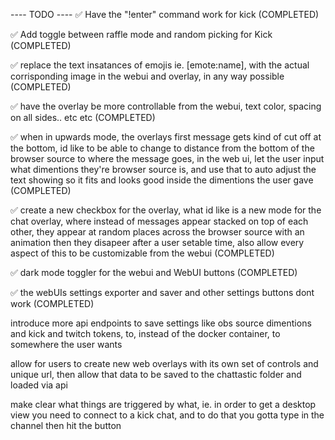 ---- TODO ----
   ✅ Have the "!enter" command work for kick (COMPLETED)

   ✅ Add toggle between raffle mode and random picking for Kick (COMPLETED)

   ✅ replace the text insatances of emojis ie. [emote:name], with the actual corrisponding image in the webui and overlay, in any way possible (COMPLETED)

   ✅ have the overlay be more controllable from the webui, text color, spacing on all sides.. etc etc (COMPLETED)

   ✅ when in upwards mode, the overlays first message gets kind of cut off at the bottom, id like to be able to change to distance from the bottom of the browser source to where the message goes, in the web ui, let the user input what dimentions they're browser source is, and use that to auto adjust the text showing so it fits and looks good inside the dimentions the user gave (COMPLETED)

   ✅ create a new checkbox for the overlay, what id like is a new mode for the chat overlay, where instead of messages appear stacked on top of each other, they appear at random places across the browser source with an animation then they disapeer after a user setable time, also allow every aspect of this to be customizable from the webui (COMPLETED)

   ✅ dark mode toggler for the webui and WebUI buttons (COMPLETED)

   ✅ the webUIs settings exporter and saver and other settings buttons dont work (COMPLETED)

   introduce more api endpoints to save settings like obs source dimentions and kick and twitch tokens, to, instead of the docker container, to somewhere the user wants

   allow for users to create new web overlays with its own set of controls and unique url, then allow that data to be saved to the chattastic folder and loaded via api

   make clear what things are triggered by what, ie. in order to get a desktop view you need to connect to a kick chat, and to do that you gotta type in the channel then hit the button
